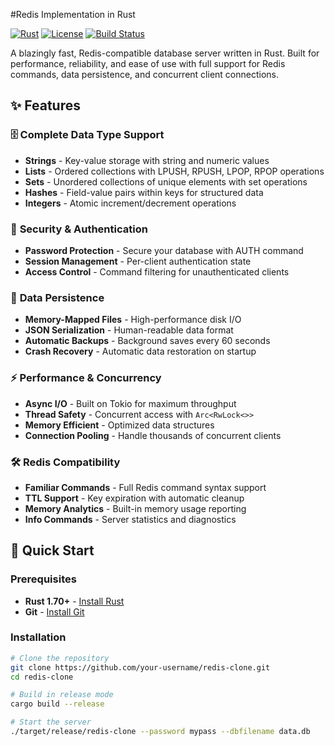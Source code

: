 #Redis Implementation in Rust

[![Rust](https://img.shields.io/badge/rust-1.70+-orange.svg)](https://www.rust-lang.org)
[![License](https://img.shields.io/badge/license-MIT-blue.svg)](LICENSE)
[![Build Status](https://img.shields.io/badge/build-passing-brightgreen.svg)]()

A blazingly fast, Redis-compatible database server written in Rust. Built for performance, reliability, and ease of use with full support for Redis commands, data persistence, and concurrent client connections.

## ✨ Features

### 🗄️ **Complete Data Type Support**
- **Strings** - Key-value storage with string and numeric values
- **Lists** - Ordered collections with LPUSH, RPUSH, LPOP, RPOP operations
- **Sets** - Unordered collections of unique elements with set operations
- **Hashes** - Field-value pairs within keys for structured data
- **Integers** - Atomic increment/decrement operations

### 🔐 **Security & Authentication**
- **Password Protection** - Secure your database with AUTH command
- **Session Management** - Per-client authentication state
- **Access Control** - Command filtering for unauthenticated clients

### 💾 **Data Persistence**
- **Memory-Mapped Files** - High-performance disk I/O
- **JSON Serialization** - Human-readable data format
- **Automatic Backups** - Background saves every 60 seconds
- **Crash Recovery** - Automatic data restoration on startup

### ⚡ **Performance & Concurrency**
- **Async I/O** - Built on Tokio for maximum throughput
- **Thread Safety** - Concurrent access with `Arc<RwLock<>>`
- **Memory Efficient** - Optimized data structures
- **Connection Pooling** - Handle thousands of concurrent clients

### 🛠️ **Redis Compatibility**
- **Familiar Commands** - Full Redis command syntax support
- **TTL Support** - Key expiration with automatic cleanup
- **Memory Analytics** - Built-in memory usage reporting
- **Info Commands** - Server statistics and diagnostics

## 🚀 Quick Start

### Prerequisites
- **Rust 1.70+** - [Install Rust](https://rustup.rs/)
- **Git** - [Install Git](https://git-scm.com/downloads)

### Installation

```bash
# Clone the repository
git clone https://github.com/your-username/redis-clone.git
cd redis-clone

# Build in release mode
cargo build --release

# Start the server
./target/release/redis-clone --password mypass --dbfilename data.db

